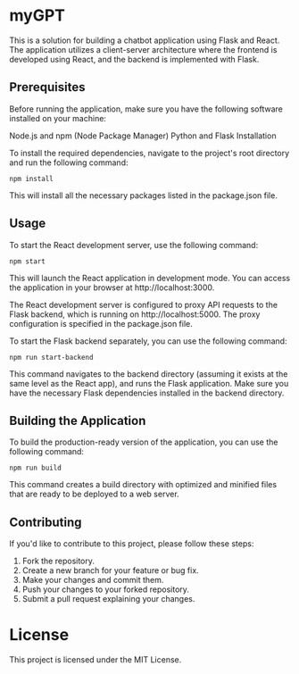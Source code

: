 # myGPT

This is a solution for building a chatbot application using Flask and React. The application utilizes a client-server architecture where the frontend is developed using React, and the backend is implemented with Flask.

## Prerequisites

Before running the application, make sure you have the following software installed on your machine:

Node.js and npm (Node Package Manager)
Python and Flask
Installation

To install the required dependencies, navigate to the project's root directory and run the following command:

```
npm install
```

This will install all the necessary packages listed in the package.json file.

## Usage

To start the React development server, use the following command:

```
npm start
```

This will launch the React application in development mode. You can access the application in your browser at http://localhost:3000.

The React development server is configured to proxy API requests to the Flask backend, which is running on http://localhost:5000. The proxy configuration is specified in the package.json file.

To start the Flask backend separately, you can use the following command:

```
npm run start-backend
```

This command navigates to the backend directory (assuming it exists at the same level as the React app), and runs the Flask application. Make sure you have the necessary Flask dependencies installed in the backend directory.

## Building the Application

To build the production-ready version of the application, you can use the following command:

```
npm run build
```

This command creates a build directory with optimized and minified files that are ready to be deployed to a web server.

## Contributing

If you'd like to contribute to this project, please follow these steps:

1. Fork the repository.
2. Create a new branch for your feature or bug fix.
3. Make your changes and commit them.
4. Push your changes to your forked repository.
5. Submit a pull request explaining your changes.

# License

This project is licensed under the MIT License.